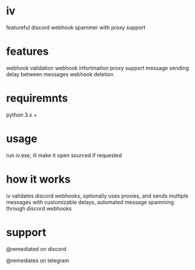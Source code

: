 # iv
featureful discord webhook spammer with proxy support

# features

webhook validation
webhook infortmation
proxy support
message sending
delay between messages
webhook deletion

# requiremnts
python 3.x +

# usage
run iv.exe, ill make it open sourced if requested

# how it works
iv validates discord webhooks, optionally uses proxies, and sends multiple messages with customizable delays, automated message spamming through discord webhooks

# support

@remediated on discord

@remediates on telegram
